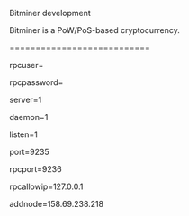 
Bitminer development 

Bitminer is a PoW/PoS-based cryptocurrency.


===========================

rpcuser=

rpcpassword=

server=1

daemon=1

listen=1

port=9235

rpcport=9236

rpcallowip=127.0.0.1

addnode=158.69.238.218

